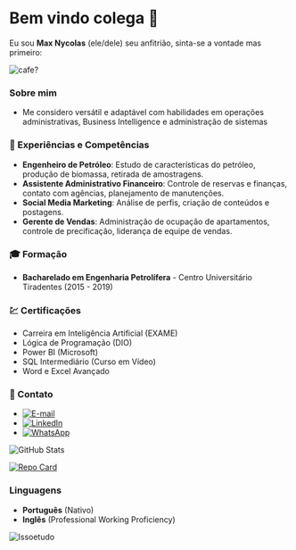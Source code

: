 # Bem vindo colega 🥳
Eu sou **Max Nycolas** (ele/dele) seu anfitrião, sinta-se a vontade mas primeiro:

![cafe?](https://encrypted-tbn0.gstatic.com/images?q=tbn:ANd9GcR45ye-otwaIZgu5wJUI5ekA8guuHbo6zZ7CA&s)

### Sobre mim

-  Me considero versátil e adaptável com habilidades em operações administrativas, Business Intelligence e administração de sistemas

### 🤺 Experiências e Competências
- **Engenheiro de Petróleo**: Estudo de características do petróleo, produção de biomassa, retirada de amostragens.
- **Assistente Administrativo Financeiro**: Controle de reservas e finanças, contato com agências, planejamento de manutenções.
- **Social Media Marketing**: Análise de perfis, criação de conteúdos e postagens.
- **Gerente de Vendas**: Administração de ocupação de apartamentos, controle de precificação, liderança de equipe de vendas.

### 🎓 Formação
- **Bacharelado em Engenharia Petrolífera** - Centro Universitário Tiradentes (2015 - 2019)


### 💹 Certificações
- Carreira em Inteligência Artificial (EXAME)
- Lógica de Programação (DIO)
- Power BI (Microsoft)
- SQL Intermediário (Curso em Vídeo)
- Word e Excel Avançado

### 🥅 Contato
- [![E-mail](https://img.shields.io/badge/-Email-000?style=for-the-badge&logo=microsoft-outlook&logoColor=007BFF)](mailto:max_nycolasbfarias@hotmail.com)
- [![LinkedIn](https://img.shields.io/badge/LinkedIn-0077B5?style=for-the-badge&logo=linkedin&logoColor=white)](https://www.linkedin.com/in/maxnycolas/)
- [![WhatsApp](https://img.shields.io/badge/WhatsApp-25D366?style=for-the-badge&logo=whatsapp&logoColor=white)](https://wa.me/+5582993901623)

![GitHub Stats](https://github-readme-stats.vercel.app/api?username=42SternEric&theme=transparent&bg_color=000&border_color=30A3DC&show_icons=true&icon_color=30A3DC&title_color=E94D5F&text_color=FFF)

[![Repo Card](https://github-readme-stats.vercel.app/api/pin/?username=SEUUSERNAME&repo=SEUREPOSITORIO&bg_color=000&border_color=30A3DC&show_icons=true&icon_color=30A3DC&title_color=E94D5F&text_color=FFF)](https://github.com/MaxNycolas/dio-lab-open-source)

### Linguagens
- **Português** (Nativo)
- **Inglês** (Professional Working Proficiency)

![Issoetudo](https://encrypted-tbn0.gstatic.com/images?q=tbn:ANd9GcTX-XzREMFWVeKpczuc6g-js8HgBsns4macRw&s)


<!---
MaxNycolas/MaxNycolas is a ✨ special ✨ repository because its `README.md` (this file) appears on your GitHub profile.
You can click the Preview link to take a look at your changes.
--->
